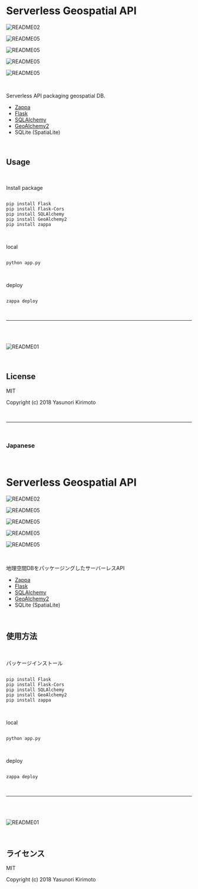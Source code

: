 # Serverless Geospatial API

![README02](./img/README02.png)

![README05](./img/README03.png)

![README05](./img/README04.png)

![README05](./img/README05.png)

![README05](./img/README06.png)

<br>

Serverless API packaging geospatial DB.  
- [Zappa](https://github.com/Miserlou/Zappa)  
- [Flask](http://flask.pocoo.org)  
- [SQLAlchemy](https://www.sqlalchemy.org)  
- [GeoAlchemy2](https://geoalchemy-2.readthedocs.io/en/latest)  
- SQLite (SpatiaLite)

<br>

## Usage

<br>

Install package
```

pip install Flask
pip install Flask-Cors
pip install SQLAlchemy
pip install GeoAlchemy2
pip install zappa

```

<br>

local
```

python app.py

```

<br>


deploy
```

zappa deploy

```

<br>

---

<br>
<br>

![README01](./img/README01.gif)

<br>

## License
MIT

Copyright (c) 2018 Yasunori Kirimoto

<br>

---

<br>

### Japanese

<br>

# Serverless Geospatial API

![README02](./img/README02.png)

![README05](./img/README03.png)

![README05](./img/README04.png)

![README05](./img/README05.png)

![README05](./img/README06.png)

<br>

地理空間DBをパッケージングしたサーバーレスAPI  
- [Zappa](https://github.com/Miserlou/Zappa)  
- [Flask](http://flask.pocoo.org)  
- [SQLAlchemy](https://www.sqlalchemy.org)  
- [GeoAlchemy2](https://geoalchemy-2.readthedocs.io/en/latest)  
- SQLite (SpatiaLite)

<br>

##  使用方法

<br>

パッケージインストール
```

pip install Flask
pip install Flask-Cors
pip install SQLAlchemy
pip install GeoAlchemy2
pip install zappa

```

<br>

local
```

python app.py

```

<br>


deploy
```

zappa deploy

```

<br>

---

<br>
<br>

![README01](./img/README01.gif)

<br>

## ライセンス
MIT

Copyright (c) 2018 Yasunori Kirimoto

<br>
